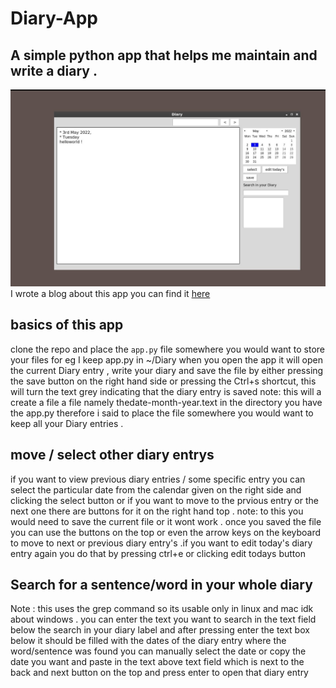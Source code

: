 # Diary-App
## A simple python app that helps me maintain and write a diary . 
![Screenshot](screenshot.jpg)
I wrote a blog about this app you can find it [here](https://tervicke.netlify.app/blogs/coding-a-app-to-help-me-maintain-a-diary.html)
## basics of this app
clone the repo and place the ```app.py``` file somewhere you would want to store your files for eg I keep app.py in ~/Diary
when you open the app it will open the current Diary entry , write your diary and save the file by either pressing the save button on the right hand side or pressing the Ctrl+s shortcut, this will turn the text grey indicating that the diary entry is saved  note: this will a create a file a file namely thedate-month-year.text in the directory you have the app.py therefore i said to place the file somewhere you would want to keep all your Diary entries .
## move / select other diary entrys
if you want to view previous diary entries / some specific entry you can select the particular date from the calendar given on the right side and clicking the select button or if you want to move to the prvious entry or the next one there are buttons for it on the right hand top . note: to this you would need to save the current file or it wont work . once you saved the file you can use the buttons on the top or even the arrow keys on the keyboard to move to next or previous diary entry's .if you want to edit today's diary entry again you do that by pressing ctrl+e or clicking edit todays button 
## Search for a sentence/word in your whole diary 
Note : this uses the grep command so its usable only in linux and mac idk about windows .
you can enter the text you want to search in the text field below the search in your diary label and after pressing enter the text box below it should be filled with the dates of the diary entry where the word/sentence was found you can manually select the date or copy the date you want and paste in the text above text field which is next to the back and next button on the top and press enter to open that diary entry  
